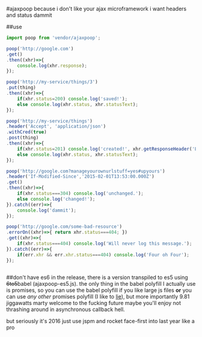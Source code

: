 #ajaxpoop
because i don't like your ajax microframework i want headers and status dammit

##use
```js
import poop from 'vendor/ajaxpoop';
```
```js
poop('http://google.com')
.get()
.then((xhr)=>{
    console.log(xhr.response);
});
```
```js
poop('http://my-service/things/3')
.put(thing)
.then((xhr)=>{
    if(xhr.status=200) console.log('saved!');
    else console.log(xhr.status, xhr.statusText);
});
```
```js
poop('http://my-service/things')
.header('Accept', 'application/json')
.withCred(true)
.post(thing)
.then((xhr)=>{
    if(xhr.status=201) console.log('created!', xhr.getResponseHeader('Location'));
    else console.log(xhr.status, xhr.statusText);
});
```
```js
poop('http://google.com?manageyourownurlstuff=yes#upyours')
.header('If-Modified-Since','2015-02-01T13:53:00.000Z')
.get()
.then((xhr)=>{
    if(xhr.status===304) console.log('unchanged.');
    else console.log('changed!');
}).catch((err)=>{
    console.log('dammit');
});
```
```js
poop('http://google.com/some-bad-resource')
.errorOn((xhr)=>{ return xhr.status===404; })
.get((xhr)=>{
    if(xhr.status===404) console.log('Will never log this message.');
}).catch((err)=>{
    if(err.xhr && err.xhr.status===404) console.log('Four oh Four');
});
        
```
##don't have es6
in the release, there is a version transpiled to es5 using <s>6to5</s>babel (ajaxpoop-es5.js). the only thing in the babel polyfill I actually use is promises, so you can use the babel polyfill if you like large js files **or** you can use *any other* promises polyfill (I like to [lie](https://github.com/calvinmetcalf/lie)), but more importantly 9.81 jiggawatts marty welcome to the fucking future maybe you'll enjoy not thrashing around in asynchronous callback hell.

but seriously it's 2016 just use jspm and rocket face-first into last year like a pro
